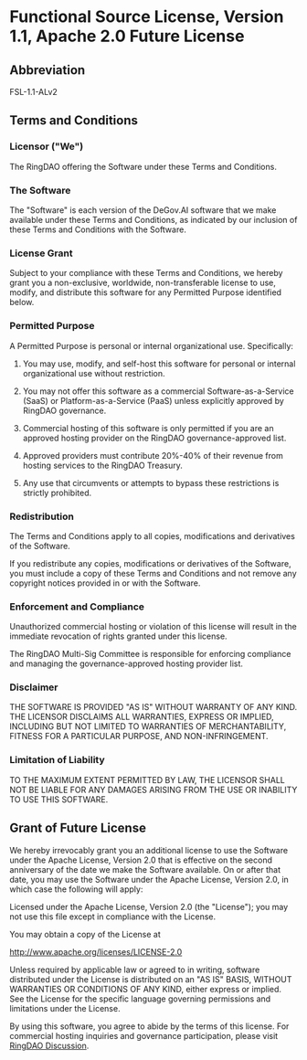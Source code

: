 # Functional Source License, Version 1.1, Apache 2.0 Future License

## Abbreviation

FSL-1.1-ALv2

## Terms and Conditions

### Licensor ("We")

The RingDAO offering the Software under these Terms and Conditions.

### The Software

The "Software" is each version of the DeGov.AI software that we make available
under these Terms and Conditions, as indicated by our inclusion of these Terms
and Conditions with the Software.

### License Grant

Subject to your compliance with these Terms and Conditions, we hereby grant you
a non-exclusive, worldwide, non-transferable license to use, modify, and
distribute this software for any Permitted Purpose identified below.

### Permitted Purpose

A Permitted Purpose is personal or internal organizational use. Specifically:

1. You may use, modify, and self-host this software for personal or internal
   organizational use without restriction.

2. You may not offer this software as a commercial Software-as-a-Service (SaaS)
   or Platform-as-a-Service (PaaS) unless explicitly approved by RingDAO
   governance.

3. Commercial hosting of this software is only permitted if you are an approved
   hosting provider on the RingDAO governance-approved list.

4. Approved providers must contribute 20%-40% of their revenue from hosting
   services to the RingDAO Treasury.

5. Any use that circumvents or attempts to bypass these restrictions is
   strictly prohibited.

### Redistribution

The Terms and Conditions apply to all copies, modifications and derivatives of
the Software.

If you redistribute any copies, modifications or derivatives of the Software,
you must include a copy of these Terms and Conditions and not remove any
copyright notices provided in or with the Software.

### Enforcement and Compliance

Unauthorized commercial hosting or violation of this license will result in the
immediate revocation of rights granted under this license.

The RingDAO Multi-Sig Committee is responsible for enforcing compliance
and managing the governance-approved hosting provider list.

### Disclaimer

THE SOFTWARE IS PROVIDED "AS IS" WITHOUT WARRANTY OF ANY KIND. THE LICENSOR
DISCLAIMS ALL WARRANTIES, EXPRESS OR IMPLIED, INCLUDING BUT NOT LIMITED TO
WARRANTIES OF MERCHANTABILITY, FITNESS FOR A PARTICULAR PURPOSE, AND
NON-INFRINGEMENT.

### Limitation of Liability

TO THE MAXIMUM EXTENT PERMITTED BY LAW, THE LICENSOR SHALL NOT BE LIABLE FOR
ANY DAMAGES ARISING FROM THE USE OR INABILITY TO USE THIS SOFTWARE.

## Grant of Future License

We hereby irrevocably grant you an additional license to use the Software under
the Apache License, Version 2.0 that is effective on the second anniversary of
the date we make the Software available. On or after that date, you may use the
Software under the Apache License, Version 2.0, in which case the following
will apply:

Licensed under the Apache License, Version 2.0 (the "License"); you may not use
this file except in compliance with the License.

You may obtain a copy of the License at

http://www.apache.org/licenses/LICENSE-2.0

Unless required by applicable law or agreed to in writing, software distributed
under the License is distributed on an "AS IS" BASIS, WITHOUT WARRANTIES OR
CONDITIONS OF ANY KIND, either express or implied. See the License for the
specific language governing permissions and limitations under the License.

By using this software, you agree to abide by the terms of this license. For commercial hosting inquiries and governance participation, please visit [RingDAO Discussion](https://github.com/orgs/ringecosystem/discussions).